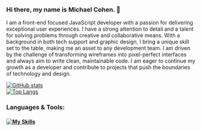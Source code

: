### Hi there, my name is Michael Cohen. 👋

I am a front-end focused JavaScript developer with a passion for delivering exceptional user experiences. I have a strong attention to detail and a talent for solving problems through creative and collaborative means. With a background in both tech support and graphic design, I bring a unique skill set to the table, making me an asset to any development team. I am driven by the challenge of transforming wireframes into pixel-perfect interfaces and always aim to write clean, maintainable code. I am eager to continue my growth as a developer and contribute to projects that push the boundaries of technology and design.

<!--
**mcohen2000/mcohen2000** is a ✨ _special_ ✨ repository because its `README.md` (this file) appears on your GitHub profile.

Here are some ideas to get you started:

- 🔭 I’m currently working on ...
- 🌱 I’m currently learning ...
- 👯 I’m looking to collaborate on ...
- 🤔 I’m looking for help with ...
- 💬 Ask me about ...
- 📫 How to reach me: ...
- 😄 Pronouns: ...
- ⚡ Fun fact: ...
-->


[![GitHub stats](https://github-readme-stats.vercel.app/api?username=mcohen2000&count_private=true&theme=tokyonight&show_icons=true)](https://github.com/anuraghazra/github-readme-stats)
<br>
[![Top Langs](https://github-readme-stats.vercel.app/api/top-langs/?username=mcohen2000&layout=compact&langs_count=8)](https://github.com/anuraghazra/github-readme-stats)


### Languages & Tools:
#### [![My Skills](https://skillicons.dev/icons?i=js,html,css,sass,react,nextjs,ts,bootstrap,materialui,tailwind,express,mongodb,postgres,nodejs,vscode,netlify,vercel,ps,figma,svg,vite,git,github,java)](https://skillicons.dev)
